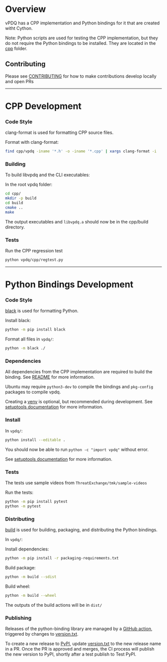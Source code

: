 # Overview

vPDQ has a CPP implementation and Python bindings for it that are created witht Cython.

Note: Python scripts are used for testing the CPP implementation, but they do not require the Python bindings to be installed. They are located in the [cpp](./cpp) folder.


## Contributing
Please see [CONTRIBUTING](../CONTRIBUTING.md) for how to make contributions develop locally and open PRs

---

# CPP Development

### Code Style

clang-format is used for formatting CPP source files.

Format with clang-format:
```sh
find cpp/vpdq -iname '*.h' -o -iname '*.cpp' | xargs clang-format -i
```

### Building

To build libvpdq and the CLI executables:

In the root vpdq folder:
```sh
cd cpp/
mkdir -p build
cd build
cmake ..
make
```

The output executables and `libvpdq.a` should now be in the cpp/build directory.

### Tests

Run the CPP regression test
```sh
python vpdq/cpp/regtest.py
```

---

# Python Bindings Development

### Code Style

[black](https://pypi.org/project/black/) is used for formatting Python.

Install black:
```sh
python -m pip install black
```

Format all files in `vpdq/`:

```sh
python -m black ./
```

### Dependencies
All dependencies from the CPP implementation are required to build the binding. See [README](../README.md) for more information.

Ubuntu may require `python3-dev` to compile the bindings and `pkg-config` packages to compile vpdq.

Creating a [venv](https://docs.python.org/3/library/venv.html) is optional, but recommended during development. See [setuptools documentation](https://setuptools.pypa.io/en/latest/userguide/development_mode.html) for more information.


### Install

In `vpdq/`:
```sh
python install --editable .
```

You should now be able to run `python -c "import vpdq"` without error.

See [setuptools documentation](https://setuptools.pypa.io/en/latest/userguide/development_mode.html) for more information.

### Tests

The tests use sample videos from `ThreatExchange/tmk/sample-videos`

Run the tests:
```sh
python -m pip install pytest
python -m pytest
```

### Distributing

[build](https://github.com/pypa/build) is used for building, packaging, and distributing the Python bindings.

In `vpdq/`:

Install dependencies:
```sh
python -m pip install -r packaging-requirements.txt
```

Build package:
```sh
python -m build --sdist 
```

Build wheel:
```sh
python -m build --wheel
```

The outputs of the build actions will be in `dist/`

### Publishing

Releases of the python-binding library are managed by a [GitHub action](../.github/workflows/vpdq-release.yaml), triggered by changes to [version.txt](./version.txt).

To create a new release to [PyPI](https://pypi.org/project/vpdq/), update [version.txt](./version.txt) to the new release name in a PR. Once the PR is approved and merges, the CI process will publish the new version to PyPI, shortly after a test publish to Test PyPI.